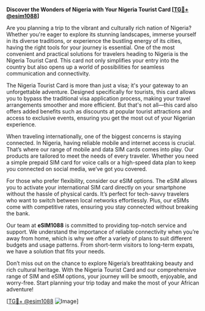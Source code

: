 **Discover the Wonders of Nigeria with Your Nigeria Tourist Card [[TG💪+ @esim1088](https://t.me/s/esim1088)]**

Are you planning a trip to the vibrant and culturally rich nation of Nigeria? Whether you're eager to explore its stunning landscapes, immerse yourself in its diverse traditions, or experience the bustling energy of its cities, having the right tools for your journey is essential. One of the most convenient and practical solutions for travelers heading to Nigeria is the Nigeria Tourist Card. This card not only simplifies your entry into the country but also opens up a world of possibilities for seamless communication and connectivity.

The Nigeria Tourist Card is more than just a visa; it's your gateway to an unforgettable adventure. Designed specifically for tourists, this card allows you to bypass the traditional visa application process, making your travel arrangements smoother and more efficient. But that's not all—this card also offers added benefits such as discounts at popular tourist attractions and access to exclusive events, ensuring you get the most out of your Nigerian experience.

When traveling internationally, one of the biggest concerns is staying connected. In Nigeria, having reliable mobile and internet access is crucial. That’s where our range of mobile and data SIM cards comes into play. Our products are tailored to meet the needs of every traveler. Whether you need a simple prepaid SIM card for voice calls or a high-speed data plan to keep you connected on social media, we’ve got you covered.

For those who prefer flexibility, consider our eSIM options. The eSIM allows you to activate your international SIM card directly on your smartphone without the hassle of physical cards. It’s perfect for tech-savvy travelers who want to switch between local networks effortlessly. Plus, our eSIMs come with competitive rates, ensuring you stay connected without breaking the bank.

Our team at **eSIM1088** is committed to providing top-notch service and support. We understand the importance of reliable connectivity when you’re away from home, which is why we offer a variety of plans to suit different budgets and usage patterns. From short-term visitors to long-term expats, we have a solution that fits your needs.

Don’t miss out on the chance to explore Nigeria’s breathtaking beauty and rich cultural heritage. With the Nigeria Tourist Card and our comprehensive range of SIM and eSIM options, your journey will be smooth, enjoyable, and worry-free. Start planning your trip today and make the most of your African adventure!

[[TG💪+ @esim1088](https://t.me/s/esim1088) ![Image](https://i.postimg.cc/Y0z9fWf4/image.png)]